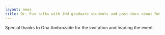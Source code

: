 ```yaml
---
layout: news
title: Dr. Fan talks with JHU graduate students and post-docs about Research Intensive [STEM] Positions at the PHutures Academic Job Search Series.
---
```


Special thanks to Ona Ambrozaite for the invitation and leading the event. 


